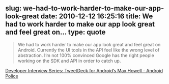 slug: we-had-to-work-harder-to-make-our-app-look-great
date: 2010-12-12 16:25:16
title: We had to work harder to make our app look great and feel great on...
type: quote
---

> We had to work harder to make our app look great and feel great on Android. Currently the UI tools in the API feel like the wrong level of abstraction. I’m not 100% convinced Google has the right people working on the SDK and API in order to catch up.

[Developer Interview Series: TweetDeck for Android’s Max Howell - Android Police](http://www.androidpolice.com/2010/11/14/developer-interview-series-tweetdeck-for-androids-max-howell/)
